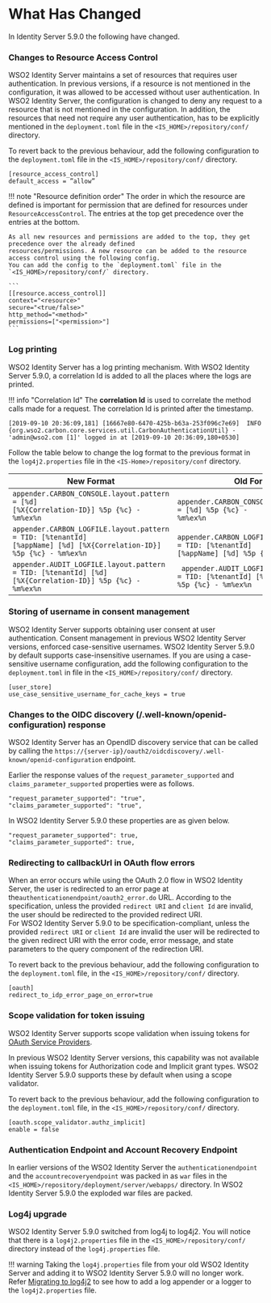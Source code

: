 # What Has Changed

In Identity Server 5.9.0 the following have changed.

### Changes to Resource Access Control
WSO2 Identity Server maintains a set of resources that requires user authentication. 
In previous versions, if a resource is not mentioned in the configuration, it was 
allowed to be accessed without user authentication. In WSO2 Identity Server, 
the configuration is changed to deny any request to a resource that is not 
mentioned in the configuration. In addition, the resources that need not require any
user authentication,  has to be explicitly mentioned in the
`deployment.toml` file in the `<IS_HOME>/repository/conf/` directory.

To revert back to the previous behaviour, add the following configuration to 
the `deployment.toml` file in the `<IS_HOME>/repository/conf/` directory.

```
[resource_access_control]
default_access = ”allow”
```
    
!!! note "Resource definition order"
    The order in which the resource are defined is important for permission that are defined for resources under 
    `ResourceAccessControl`. The entries at the top get precedence over the entries at the bottom.
    
    As all new resources and permissions are added to the top, they get precedence over the already defined 
    resources/permissions. A new resource can be added to the resource access control using the following config.
    You can add the config to the `deployment.toml` file in the `<IS_HOME>/repository/conf/` directory.
    
    ```
    [[resource.access_control]]
    context="<resource>"
    secure="<true/false>"
    http_method="<method>"
    permissions=["<permission>"]
    ```
    
        
### Log printing
WSO2 Identity Server has a log printing mechanism. With WSO2 Identity Server 5.9.0, a correlation Id is 
added to all the places where the logs are printed. 

!!! info "Correlation Id"
    The **correlation Id** is used to correlate the method calls made for a request. The correlation Id is printed after the timestamp.

```tab="Sample"
[2019-09-10 20:36:09,181] [16667e80-6470-425b-b63a-253f096c7e69]  INFO {org.wso2.carbon.core.services.util.CarbonAuthenticationUtil} - 'admin@wso2.com [1]' logged in at [2019-09-10 20:36:09,180+0530]
```

Follow the table below to change the log format to the previous format in 
the `log4j2.properties` file in the `<IS-Home>/repository/conf` directory.

| **New Format**                                                                                                                  | **Old Format**                                                                                             |
|---------------------------------------------------------------------------------------------------------------------------------|------------------------------------------------------------------------------------------------------------|
| <code>appender.CARBON_CONSOLE.layout.pattern = [%d] [%X{Correlation-ID}] %5p {%c} - %m%ex%n </code>                             |<code> appender.CARBON_CONSOLE.layout.pattern = [%d] %5p {%c} - %m%ex%n </code>                             |
| <code>appender.CARBON_LOGFILE.layout.pattern = TID: [%tenantId] [%appName] [%d] [%X{Correlation-ID}] %5p {%c} - %m%ex%n</code>  |<code> appender.CARBON_LOGFILE.layout.pattern = TID: [%tenantId] [%appName] [%d] %5p {%c} - %m%ex%n </code> |
| <code>appender.AUDIT_LOGFILE.layout.pattern = TID: [%tenantId] [%d] [%X{Correlation-ID}] %5p {%c} - %m%ex%n</code>              |<code> appender.AUDIT_LOGFILE.layout.pattern = TID: [%tenantId] [%d] %5p {%c} - %m%ex%n </code>             |


### Storing of username in consent management 
WSO2 Identity Server supports obtaining user consent at user authentication.  Consent management 
in previous WSO2 Identity Server versions, enforced case-sensitive usernames. WSO2 Identity 
Server 5.9.0 by default supports case-insensitive usernames. If you are using a case-sensitive 
username configuration, add the following configuration to the `deployment.toml` in file in the 
`<IS_HOME>/repository/conf/` directory.

```
[user_store]
use_case_sensitive_username_for_cache_keys = true
```

### Changes to the OIDC discovery (/.well-known/openid- configuration) response
WSO2 Identity Server has an OpendID discovery service that can be called by calling 
the `https://{server-ip}/oauth2/oidcdiscovery/.well-known/openid-configuration` endpoint. 

Earlier the response values of the `request_parameter_supported` and `claims_parameter_supported` properties were 
as follows.
```
"request_parameter_supported": "true",
"claims_parameter_supported": "true",
```

In WSO2 Identity Server 5.9.0 these properties are as given below.
```
"request_parameter_supported": true,
"claims_parameter_supported": true,
```

### Redirecting to callbackUrl in OAuth flow errors
When an error occurs while using the OAuth 2.0 flow in WSO2 Identity Server, the user is redirected to an 
error page at the`authenticationendpoint/oauth2_error.do` URL. According to the specification, unless the 
provided `redirect URI` and `client Id` are invalid, the user should be redirected to the provided redirect URI.  
For WSO2 Identity Server 5.9.0 to be specification-compliant, unless the provided `redirect URI` or `client Id` are 
invalid the user will be redirected to the given redirect URI with the error code, error message, and state 
parameters to the query component of the redirection URI.

To revert back to the previous behaviour, add the following configuration to the `deployment.toml` file, in 
the `<IS_HOME>/repository/conf/` directory.

```
[oauth]
redirect_to_idp_error_page_on_error=true
```

### Scope validation for token issuing
WSO2 Identity Server supports scope validation when issuing tokens for 
[OAuth Service Providers](). 

In previous WSO2 Identity Server versions,  this capability was not available when issuing tokens for 
Authorization code and Implicit grant types. WSO2 Identity Server 5.9.0 supports 
these by default when using a scope validator.

To revert back to the previous behaviour, add the following configuration to 
the `deployment.toml` file, in the `<IS_HOME>/repository/conf/` directory.

```
[oauth.scope_validator.authz_implicit]
enable = false
```

### Authentication Endpoint and Account Recovery Endpoint
In earlier versions of the WSO2 Identity Server the `authenticationendpoint` and the `accountrecoveryendpoint` was packed
in as `war` files in the `<IS_HOME>/repository/deployment/server/webapps/` directory. In WSO2 Identity Server 5.9.0 the exploded war
files are packed.

### Log4j upgrade
WSO2 Identity Server 5.9.0 switched from log4j to log4j2. You will notice that there is a `log4j2.properties` file in the
`<IS_HOME>/repository/conf/` directory instead of the `log4j.properties` file.

!!! warning
    Taking the `log4j.properties` file from your old WSO2 Identity Server and adding it to WSO2 Identity Server 5.9.0 will
    no longer work. Refer [Migrating to log4j2](../../setup/migrating-to-log4j2) to see how to add a log appender or a 
    logger to the `log4j2.properties` file.
    

